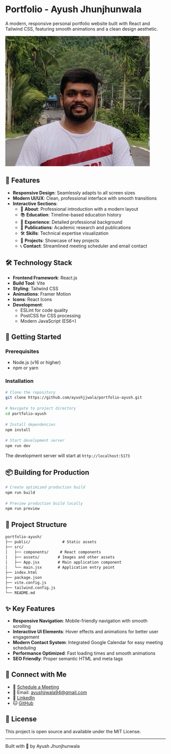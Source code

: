 # Portfolio - Ayush Jhunjhunwala

A modern, responsive personal portfolio website built with React and Tailwind CSS, featuring smooth animations and a clean design aesthetic.

![Portfolio Preview](public/Headshot.png)

## 🌟 Features

- **Responsive Design**: Seamlessly adapts to all screen sizes
- **Modern UI/UX**: Clean, professional interface with smooth transitions
- **Interactive Sections**:
  - 👤 **About**: Professional introduction with a modern layout
  - 📚 **Education**: Timeline-based education history
  - 💼 **Experience**: Detailed professional background
  - 📝 **Publications**: Academic research and publications
  - 🛠️ **Skills**: Technical expertise visualization
  - 📂 **Projects**: Showcase of key projects
  - 📞 **Contact**: Streamlined meeting scheduler and email contact

## 🛠️ Technology Stack

- **Frontend Framework**: React.js
- **Build Tool**: Vite
- **Styling**: Tailwind CSS
- **Animations**: Framer Motion
- **Icons**: React Icons
- **Development**:
  - ESLint for code quality
  - PostCSS for CSS processing
  - Modern JavaScript (ES6+)

## 🚀 Getting Started

### Prerequisites

- Node.js (v16 or higher)
- npm or yarn

### Installation

```bash
# Clone the repository
git clone https://github.com/ayushjjwala/portfolio-ayush.git

# Navigate to project directory
cd portfolio-ayush

# Install dependencies
npm install

# Start development server
npm run dev
```

The development server will start at `http://localhost:5173`

## 📦 Building for Production

```bash
# Create optimized production build
npm run build

# Preview production build locally
npm run preview
```

## 📁 Project Structure

```
portfolio-ayush/
├── public/              # Static assets
├── src/
│   ├── components/     # React components
│   ├── assets/        # Images and other assets
│   ├── App.jsx        # Main application component
│   └── main.jsx       # Application entry point
├── index.html
├── package.json
├── vite.config.js
├── tailwind.config.js
└── README.md
```

## ✨ Key Features

- **Responsive Navigation**: Mobile-friendly navigation with smooth scrolling
- **Interactive UI Elements**: Hover effects and animations for better user engagement
- **Modern Contact System**: Integrated Google Calendar for easy meeting scheduling
- **Performance Optimized**: Fast loading times and smooth animations
- **SEO Friendly**: Proper semantic HTML and meta tags

## 🤝 Connect with Me

- 📅 [Schedule a Meeting](https://calendar.app.google/QvGQTkiVcE3iSbMJ6)
- 📧 Email: [ayushjjwala94@gmail.com](mailto:ayushjjwala94@gmail.com)
- 💼 [LinkedIn](https://linkedin.com/in/ayushjhunjhunwala)
- 🐱 [GitHub](https://github.com/ayushjjwala)

## 📄 License

This project is open source and available under the MIT License.

---

Built with 💙 by Ayush Jhunjhunwala
